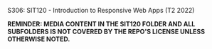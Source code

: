S306: SIT120 - Introduction to Responsive Web Apps (T2 2022)

**REMINDER: MEDIA CONTENT IN THE SIT120 FOLDER AND ALL SUBFOLDERS IS NOT COVERED BY THE REPO'S LICENSE UNLESS OTHERWISE NOTED.**